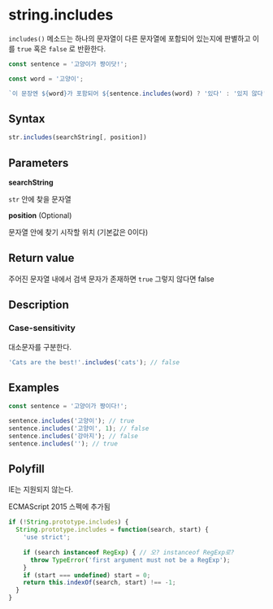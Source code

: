 # string.includes

`includes()` 메소드는 하나의 문자열이 다른 문자열에 포함되어 있는지에 판별하고 이를 `true` 혹은 `false` 로 반환한다.

```js
const sentence = '고양이가 짱이닷!';

const word = '고양이';

`이 문장엔 ${word}가 포함되어 ${sentence.includes(word) ? '있다' : '있지 않다'}`; // "이 문장엔 고양이가 포함되어 있다"
```

## Syntax

```js
str.includes(searchString[, position])
```

## Parameters

**searchString**

`str` 안에 찾을 문자열

**position** (Optional)

문자열 안에 찾기 시작할 위치 (기본값은 0이다)

## Return value

주어진 문자열 내에서 검색 문자가 존재하면 `true` 그렇지 않다면 false

## Description

### Case-sensitivity

대소문자를 구분한다.

```js
'Cats are the best!'.includes('cats'); // false
```

## Examples

```js
const sentence = '고양이가 짱이다!';

sentence.includes('고양이'); // true
sentence.includes('고양이', 1); // false
sentence.includes('강아지'); // false
sentence.includes(''); // true
```

## Polyfill

IE는 지원되지 않는다. 

ECMAScript 2015 스펙에 추가됨 

```js
if (!String.prototype.includes) {
  String.prototype.includes = function(search, start) {
    'use strict';
    
    if (search instanceof RegExp) { // 오? instanceof RegExp로?
      throw TypeError('first argument must not be a RegExp');
    }
    if (start === undefined) start = 0;
    return this.indexOf(search, start) !== -1;
  }
}
```



